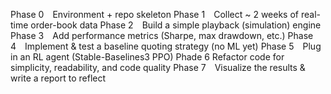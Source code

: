 Phase 0 Environment + repo skeleton
Phase 1 Collect ~ 2 weeks of real-time order-book data
Phase 2 Build a simple playback (simulation) engine
Phase 3 Add performance metrics (Sharpe, max drawdown, etc.)
Phase 4 Implement & test a baseline quoting strategy (no ML yet)
Phase 5 Plug in an RL agent (Stable-Baselines3 PPO)
Phade 6 Refactor code for simplicity, readability, and code quality
Phase 7 Visualize the results & write a report to reflect
